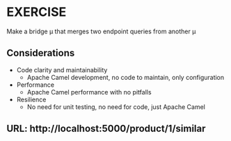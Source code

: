 # EXERCISE 

Make a bridge µ that merges two endpoint queries from another µ

## Considerations
- Code clarity and maintainability
  - Apache Camel development, no code to maintain, only configuration
- Performance
  - Apache Camel performance with no pitfalls 
- Resilience
  - No need for unit testing, no need for code, just Apache Camel

## URL: http://localhost:5000/product/1/similar